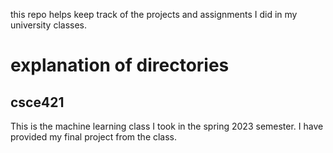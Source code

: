 this repo helps keep track of the projects and assignments I did in my university classes.

# explanation of directories
## csce421
This is the machine learning class I took in the spring 2023 semester. I have provided my final project from the class.

